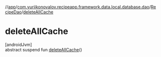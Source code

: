 //[app](../../../index.md)/[com.yuriikonovalov.recipeapp.framework.data.local.database.dao](../index.md)/[RecipeDao](index.md)/[deleteAllCache](delete-all-cache.md)

# deleteAllCache

[androidJvm]\
abstract suspend fun [deleteAllCache](delete-all-cache.md)()
